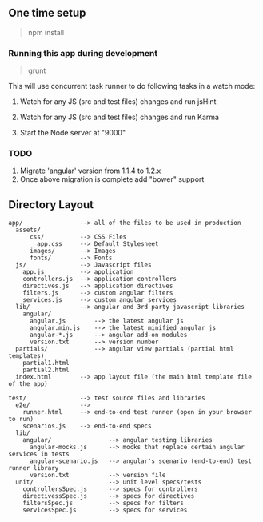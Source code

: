 ## One time setup

> npm install

### Running this app during development

> grunt

This will use concurrent task runner to do following tasks in a watch mode:

1) Watch for any JS (src and test files) changes and run jsHint

2) Watch for any JS (src and test files) changes and run Karma

3) Start the Node server at "9000"

### TODO

1) Migrate 'angular' version from 1.1.4 to 1.2.x
2) Once above migration is complete add "bower" support

## Directory Layout

    app/                --> all of the files to be used in production
      assets/
	      css/          --> CSS Files
	        app.css     --> Default Stylesheet
	      images/       --> Images
	      fonts/        --> Fonts
      js/               --> Javascript files
        app.js          --> application
        controllers.js  --> application controllers
        directives.js   --> application directives
        filters.js      --> custom angular filters
        services.js     --> custom angular services
      lib/              --> angular and 3rd party javascript libraries
        angular/
          angular.js        --> the latest angular js
          angular.min.js    --> the latest minified angular js
          angular-*.js      --> angular add-on modules
          version.txt       --> version number
      partials/             --> angular view partials (partial html templates)
        partial1.html
        partial2.html
	  index.html        --> app layout file (the main html template file of the app)
	  
    test/               --> test source files and libraries
      e2e/              -->
        runner.html     --> end-to-end test runner (open in your browser to run)
        scenarios.js    --> end-to-end specs
      lib/
        angular/                --> angular testing libraries
          angular-mocks.js      --> mocks that replace certain angular services in tests
          angular-scenario.js   --> angular's scenario (end-to-end) test runner library
          version.txt           --> version file
      unit/                     --> unit level specs/tests
        controllersSpec.js      --> specs for controllers
        directivessSpec.js      --> specs for directives
        filtersSpec.js          --> specs for filters
        servicesSpec.js         --> specs for services
